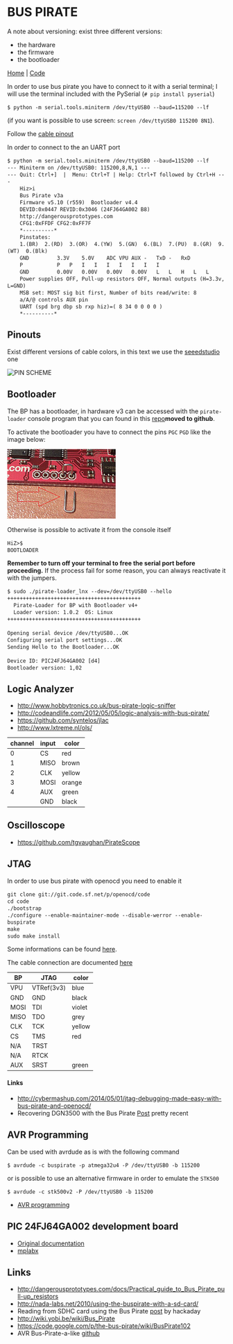 # BUS PIRATE

A note about versioning: exist three different versions:

 - the hardware
 - the firmware
 - the bootloader

[Home](http://dangerousprototypes.com/docs/Bus_Pirate) | [Code](https://github.com/DangerousPrototypes/Bus_Pirate)

In order to use bus pirate you have to connect to it with a serial terminal; I will use the terminal
included with the PySerial (``# pip install pyserial``)

    $ python -m serial.tools.miniterm /dev/ttyUSB0 --baud=115200 --lf

(if you want is possible to use screen: ``screen /dev/ttyUSB0 115200 8N1``).

Follow the [cable pinout](http://dangerousprototypes.com/docs/Common_Bus_Pirate_cable_pinouts)

In order to connect to the an UART port

```
$ python -m serial.tools.miniterm /dev/ttyUSB0 --baud=115200 --lf
--- Miniterm on /dev/ttyUSB0: 115200,8,N,1 ---
--- Quit: Ctrl+]  |  Menu: Ctrl+T | Help: Ctrl+T followed by Ctrl+H ---
    Hiz>i
    Bus Pirate v3a
    Firmware v5.10 (r559)  Bootloader v4.4
    DEVID:0x0447 REVID:0x3046 (24FJ64GA002 B8)
    http://dangerousprototypes.com
    CFG1:0xFFDF CFG2:0xFF7F
    *----------*
    Pinstates:
    1.(BR)	2.(RD)	3.(OR)	4.(YW)	5.(GN)	6.(BL)	7.(PU)	8.(GR)	9.(WT)	0.(Blk)
    GND	        3.3V	5.0V	ADC	VPU	AUX	-	TxD	-	RxD
    P	        P	P	I	I	I	I	I	I	I	
    GND	        0.00V	0.00V	0.00V	0.00V	L	L	H	L	L	
    Power supplies OFF, Pull-up resistors OFF, Normal outputs (H=3.3v, L=GND)
    MSB set: MOST sig bit first, Number of bits read/write: 8
    a/A/@ controls AUX pin
    UART (spd brg dbp sb rxp hiz)=( 8 34 0 0 0 0 )
    *----------*
```

## Pinouts

Exist different versions of cable colors, in this text we use the [seeedstudio](http://www.seeedstudio.com/depot/Bus-Pirate-Cable-p-932.html) one

![PIN SCHEME](http://dangerousprototypes.com/docs/images/1/1b/Bp-pin-cable-color.png)

## Bootloader

The BP has a bootloader, in hardware v3 can be accessed with the ``pirate-loader`` console
program that you can found in this [repo](https://code.google.com/p/the-bus-pirate/source/checkout)**moved to github**.

To activate the bootloader you have to connect the pins ``PGC`` ``PGD`` like the
image below:

![jumper for bootloader activation](Images/Bpv3-upgrade-jumper.jpg)

Otherwise is possible to activate it from the console itself

```
HiZ>$
BOOTLOADER
```

**Remember to turn off your terminal to free the serial port before proceeding.** If the
process fail for some reason, you can always reactivate it with the jumpers.

```
$ sudo ./pirate-loader_lnx --dev=/dev/ttyUSB0 --hello
+++++++++++++++++++++++++++++++++++++++++++
  Pirate-Loader for BP with Bootloader v4+  
  Loader version: 1.0.2  OS: Linux
+++++++++++++++++++++++++++++++++++++++++++

Opening serial device /dev/ttyUSB0...OK
Configuring serial port settings...OK
Sending Hello to the Bootloader...OK

Device ID: PIC24FJ64GA002 [d4]
Bootloader version: 1,02
```

## Logic Analyzer
 
 - http://www.hobbytronics.co.uk/bus-pirate-logic-sniffer
 - http://codeandlife.com/2012/05/05/logic-analysis-with-bus-pirate/
 - https://github.com/syntelos/jlac
 - http://www.lxtreme.nl/ols/

| channel | input | color |
|---------|-------|-------|
| 0 | CS | red|
| 1 | MISO | brown |
| 2 | CLK  | yellow |
| 3     | MOSI | orange |
| 4     | AUX  | green |
|  |GND  | black |

## Oscilloscope

 - https://github.com/tgvaughan/PirateScope

## JTAG

In order to use bus pirate with openocd you need to enable it

```
git clone git://git.code.sf.net/p/openocd/code
cd code
./bootstrap
./configure --enable-maintainer-mode --disable-werror --enable-buspirate
make
sudo make install
```

Some informations can be found [here](http://dangerousprototypes.com/docs/Gonemad's_Bus_Pirate/OpenOCD_walk_through).

The cable connection are documented [here](http://dangerousprototypes.com/docs/Bus_Pirate_JTAG_connections_for_OpenOCD)

| BP | JTAG | color |
|---------|-------|-------|
| VPU  | VTRef(3v3) | blue |
| GND  | GND | black |
| MOSI | TDI | violet |
| MISO | TDO | grey |
| CLK  | TCK | yellow |
| CS   | TMS  | red |
| N/A  | TRST | |
| N/A  | RTCK | |
| AUX  | SRST | green |

#### Links

 - http://cybermashup.com/2014/05/01/jtag-debugging-made-easy-with-bus-pirate-and-openocd/
 - Recovering DGN3500 with the Bus Pirate [Post](http://www.earth.li/~noodles/blog/2015/07/recovering-dgn3500.html) pretty recent

## AVR Programming

Can be used with avrdude as is with the following command

```
$ avrdude -c buspirate -p atmega32u4 -P /dev/ttyUSB0 -b 115200
```

or is possible to use an alternative firmware in order to emulate the ``STK500``

```
$ avrdude -c stk500v2 -P /dev/ttyUSB0 -b 115200
```

 - [AVR programming](http://dangerousprototypes.com/docs/Bus_Pirate_AVR_Programming)

## PIC 24FJ64GA002 development board

 - [Original documentation](http://dangerousprototypes.com/docs/Bus_Pirate_v3_PIC_24FJ_blinking_LED_programming_tutorial)
 - [mplabx](http://www.microchip.com/pagehandler/en-us/family/mplabx/)

## Links

 - http://dangerousprototypes.com/docs/Practical_guide_to_Bus_Pirate_pull-up_resistors
 - http://nada-labs.net/2010/using-the-buspirate-with-a-sd-card/
 - Reading from SDHC card using the Bus Pirate [post](https://hackaday.io/project/3686/instructions) by hackaday
 - http://wiki.yobi.be/wiki/Bus_Pirate
 - https://code.google.com/p/the-bus-pirate/wiki/BusPirate102
 - AVR Bus-Pirate-a-like [github](https://github.com/tobyjaffey/bus-ninja)
 
